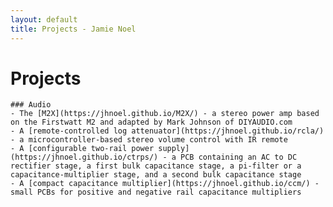 ```yaml
---
layout: default
title: Projects - Jamie Noel
---
```


# Projects
	
	### Audio
	- The [M2X](https://jhnoel.github.io/M2X/) - a stereo power amp based on the Firstwatt M2 and adapted by Mark Johnson of DIYAUDIO.com
	- A [remote-controlled log attenuator](https://jhnoel.github.io/rcla/) - a microcontroller-based stereo volume control with IR remote	
	- A [configurable two-rail power supply](https://jhnoel.github.io/ctrps/) - a PCB containing an AC to DC rectifier stage, a first bulk capacitance stage, a pi-filter or a capacitance-multiplier stage, and a second bulk capacitance stage
	- A [compact capacitance multiplier](https://jhnoel.github.io/ccm/) - small PCBs for positive and negative rail capacitance multipliers
